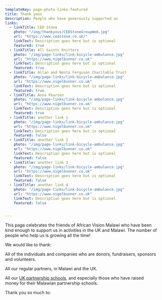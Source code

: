 ```yaml
---
templateKey: page-photo-links-featured
title: Thank yous
description: People who have generously supported us
links: 
  - linkTitle: CED Stone 
    photo: "/img/thankyous/CEDStoneGroupWeb.jpg"
    url: "https://www.cedstone.co.uk/"
    linkText: Description goes here but is optional
    featured: true
  - linkTitle: All Saints Knitters
    photo: "/img/page-links/link-bicycle-ambulance.jpg"
    url: "https://www.nigelbunner.co.uk"
    linkText: Description goes here but is optional
    featured: true
  - linkTitle: Allan and Nesta Ferguson Charitable Trust
    photo: "/img/page-links/link-bicycle-ambulance.jpg"
    url: "https://www.nigelbunner.co.uk"
    linkText: Description goes here but is optional
    featured: true
  - linkTitle: Anna Pearson
    photo: "/img/page-links/link-bicycle-ambulance.jpg"
    url: "https://www.nigelbunner.co.uk"
    linkText: Description goes here but is optional
    featured: true        
  - linkTitle: another link 1 
    photo: "/img/page-links/link-bicycle-ambulance.jpg"
    url: "https://www.nigelbunner.co.uk"
    linkText: Description goes here but is optional
    featured: false
  - linkTitle: another link 2 
    photo: "/img/page-links/link-bicycle-ambulance.jpg"
    url: "https://www.nigelbunner.co.uk"
    linkText: Description goes here but is optional
    featured: false
  - linkTitle: another link 3 
    photo: "/img/page-links/link-bicycle-ambulance.jpg"
    url: "https://www.nigelbunner.co.uk"
    linkText: Description goes here but is optional
    featured: false
  - linkTitle: another link 4
    photo: "/img/page-links/link-bicycle-ambulance.jpg"
    url: "https://www.nigelbunner.co.uk"
    linkText: Description goes here but is optional
    featured: false            


---
```

This page celebrates the friends of African Vision Malawi who have been kind enough to support us in activities in the UK and Malawi. The number of people who help us is growing all the time!

We would like to thank:

All of the individuals and companies who are donors, fundraisers, sponsors and volunteers.

All our regular partners, in Malawi and the UK.

All our [UK partnership schools](https://www.africanvision.org.uk/projects/school-partnerships/#schools), and especially those who have raised money for their Malawian partnership schools.

Thank you so much to:

